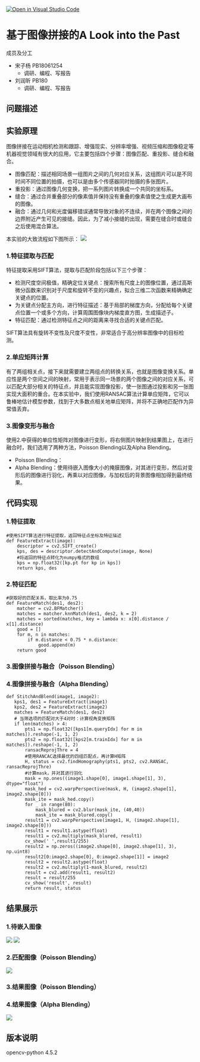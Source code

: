 [![Open in Visual Studio Code](https://classroom.github.com/assets/open-in-vscode-f059dc9a6f8d3a56e377f745f24479a46679e63a5d9fe6f495e02850cd0d8118.svg)](https://classroom.github.com/online_ide?assignment_repo_id=6405850&assignment_repo_type=AssignmentRepo)

基于图像拼接的A Look into the Past
====

成员及分工
* 宋子杨 PB18061254
  * 调研、编程、写报告
* 刘润昕 PB180
  * 调研、编程、写报告

问题描述
---

实验原理
---
图像拼接在运动相机检测和跟踪、增强现实、分辨率增强、视频压缩和图像稳定等机器视觉领域有很大的应用，它主要包括四个步骤：图像匹配、重投影、缝合和融合。
* 图像匹配：描述相同场景一组图片之间的几何对应关系，这组图片可以是不同时间不同位置的拍摄，也可以是由多个传感器同时拍摄的多张图片。
* 重投影：通过图像几何变换，把一系列图片转换成一个共同的坐标系。
* 缝合：通过合并重叠部分的像素值并保持没有重叠的像素值使之生成更大画布的图像。
* 融合：通过几何和光度偏移错误通常导致对象的不连续，并在两个图像之间的边界附近产生可见的接缝。因此，为了减小接缝的出现，需要在缝合时或缝合之后使用混合算法。

本实验的大致流程如下图所示：
![](https://github.com/USTC-Computer-Vision-2021/project-cv-szy-lrx/blob/main/USED-Image/hw_1.png)
### 1.特征提取与匹配
特征提取采用SIFT算法，提取与匹配阶段包括以下三个步骤：
* 检测尺度空间极值，精确定位关键点：搜索所有尺度上的图像位置，通过高斯微分函数来识别对于尺度和旋转不变的兴趣点，拟合三维二次函数来精确确定关键点的位置。
* 为关键点分配主方向，进行特征描述：基于局部的梯度方向，分配给每个关键点位置一个或多个方向，计算周围图像块内梯度直方图，生成描述子。
* 特征匹配：通过检测特征点之间的距离来寻找合适的关键点匹配。

SIFT算法具有旋转不变性及尺度不变性，非常适合于高分辨率图像中的目标检测。

### 2.单应矩阵计算
有了两组相关点，接下来就需要建立两组点的转换关系，也就是图像变换关系。单应性是两个空间之间的映射，常用于表示同一场景的两个图像之间的对应关系，可以匹配大部分相关的特征点，并且能实现图像投影，使一张图通过投影和另一张图实现大面积的重合。在本实验中，我们使用RANSAC算法计算单应矩阵，它可以鲁棒地估计模型参数，找到于大多数点相关地单应矩阵，并将不正确地匹配作为异常值丢弃。

### 3.图像变形与融合
使用2.中获得的单应性矩阵对图像进行变形，将右侧图片映射到结果图上，在进行融合时，我们选用了两种方法，Poisson Blending以及Alpha Blending。
* Poisson Blending：
* Alpha Blending：使用待嵌入图像大小的掩膜图像，对其进行变形，然后对变形后的图像进行羽化，再乘以对应图像，与加权后的背景图像相加得到最终结果。

代码实现
---
### 1.特征提取
```
#使用SIFT算法进行特征提取，返回特征点坐标及特征描述
def FeatureExtract(image):
    descriptor = cv2.SIFT_create()
    kps, des = descriptor.detectAndCompute(image, None)
    #将返回的特征点转化为numpy格式的数组
    kps = np.float32([kp.pt for kp in kps])
    return kps, des
```
### 2.特征匹配
```
#获取好的匹配关系，取比率为0.75
def FeatureMatch(des1, des2):
    matcher = cv2.BFMatcher()
    matches = matcher.knnMatch(des1, des2, k = 2)
    matches = sorted(matches, key = lambda x: x[0].distance / x[1].distance)
    good = []
    for m, n in matches:
        if m.distance < 0.75 * n.distance:
            good.append(m)
    return good
 ``` 
 ### 3.图像拼接与融合（Poisson Blending）
 
 ### 4.图像拼接与融合（Alpha Blending）
 ```
 def StitchAndBlend(image1, image2):
    kps1, des1 = FeatureExtract(image1)
    kps2, des2 = FeatureExtract(image2)
    matches = FeatureMatch(des1, des2)
    # 当筛选项的匹配对大于4对时：计算视角变换矩阵
    if len(matches) > 4:
        pts1 = np.float32([kps1[m.queryIdx] for m in matches]).reshape(-1, 1, 2)
        pts2 = np.float32([kps2[m.trainIdx] for m in matches]).reshape(-1, 1, 2)
        ransacReprojThre = 4
        #使用RANCAC选择最优的四组匹配点，再计算H矩阵
        H, status = cv2.findHomography(pts1, pts2, cv2.RANSAC, ransacReprojThre)
        #计算mask，并对其进行羽化
        mask = np.ones((image1.shape[0], image1.shape[1], 3), dtype="float")
        mask_hed = cv2.warpPerspective(mask, H, (image2.shape[1], image2.shape[0]))
        mask_ite = mask_hed.copy()
        for _ in range(80):
            mask_blured = cv2.blur(mask_ite, (40,40))
            mask_ite = mask_blured.copy()
        result1 = cv2.warpPerspective(image1, H, (image2.shape[1], image2.shape[0]))
        result1 = result1.astype(float)
        result1 = cv2.multiply(mask_blured, result1)
        cv_show(' ',result1/255)
        result2 = np.zeros((image2.shape[0], image2.shape[1], 3), np.uint8)
        result2[0:image2.shape[0], 0:image2.shape[1]] = image2
        result2 = result2.astype(float)
        result2 = cv2.multiply(1-mask_blured, result2)
        result = cv2.add(result1, result2)
        result = result/255
        cv_show('result', result)
        return result, status
 ```
结果展示
---
### 1.待嵌入图像

![](https://github.com/USTC-Computer-Vision-2021/project-cv-szy-lrx/blob/main/source/left1.jpg)
![](https://github.com/USTC-Computer-Vision-2021/project-cv-szy-lrx/blob/main/source/right3.png)
### 2.匹配图像（Poisson Blending）

![](https://github.com/USTC-Computer-Vision-2021/project-cv-szy-lrx/blob/main/result/matched_img.jpg)
### 3.结果图像（Poisson Blending）

### 4.结果图像（Alpha Blending）

![](https://github.com/USTC-Computer-Vision-2021/project-cv-szy-lrx/blob/main/result/result_alpha.jpg)

版本说明
---
opencv-python 4.5.2
